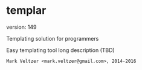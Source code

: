 templar
=======

version: 149

Templating solution for programmers

Easy templating tool long description (TBD)

	Mark Veltzer <mark.veltzer@gmail.com>, 2014-2016
